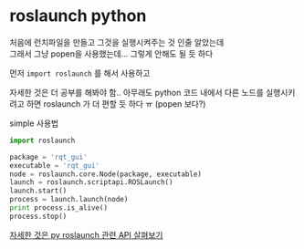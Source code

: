 # roslaunch python 

처음에 런치파일을 만들고 그것을 실행시켜주는 것 인줄 알았는데   
그래서 그냥 popen을 사용했는데... 그렇게 안해도 될 듯 하다  

먼저  `import roslaunch` 를 해서 사용하고

자세한 것은 더 공부를 해봐야 함..
아무래도  python 코드 내에서 다른 노드를 실행시키려고 하면 roslaunch 가 더 편할 듯 하다 ㅠ (popen 보다?)

simple 사용법
```python
import roslaunch

package = 'rqt_gui'
executable = 'rqt_gui'
node = roslaunch.core.Node(package, executable)
launch = roslaunch.scriptapi.ROSLaunch()
launch.start()
process = launch.launch(node)
print process.is_alive()
process.stop()
```

[자세한 것은 py roslaunch 관련 API 살펴보기](http://wiki.ros.org/roslaunch/API%20Usage)


